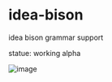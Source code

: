 # idea-bison
idea bison grammar support

statue: working alpha

![image](https://user-images.githubusercontent.com/1256464/115133202-ed9c7a80-a038-11eb-915b-3d1d8d6a206d.png)
